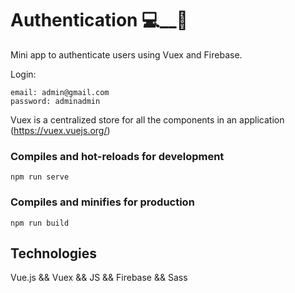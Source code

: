 # Authentication 💻__👀

Mini app to authenticate users using Vuex and Firebase.

Login:<br>

    email: admin@gmail.com  
    password: adminadmin

Vuex is a centralized store for all the components in an application (https://vuex.vuejs.org/)

### Compiles and hot-reloads for development
```
npm run serve
```

### Compiles and minifies for production
```
npm run build
```
## Technologies

Vue.js && Vuex && JS && Firebase && Sass